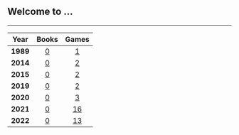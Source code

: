 ## Welcome to ...

<link rel="shortcut icon" type="image/x-icon" href="favicon.ico">

---

|Year|Books|Games|
|:---:|:---:|:---:|
|**1989**|[0](pg/b/b_1989.md)|[1](pg/g/g_1989.md)|
|**2014**|[0](pg/b/b_2014.md)|[2](pg/g/g_2014.md)|
|**2015**|[0](pg/b/b_2015.md)|[2](pg/g/g_2015.md)|
|**2019**|[0](pg/b/b_2019.md)|[2](pg/g/g_2019.md)|
|**2020**|[0](pg/b/b_2020.md)|[3](pg/g/g_2020.md)|
|**2021**|[0](pg/b/b_2021.md)|[16](pg/g/g_2021.md)|
|**2022**|[0](pg/b/b_2022.md)|[13](pg/g/g_2022.md)|

